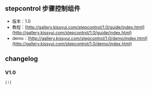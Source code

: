 ## stepcontrol  步骤控制组件

* 版本：1.0
* 教程：[http://gallery.kissyui.com/stepcontrol/1.0/guide/index.html](http://gallery.kissyui.com/stepcontrol/1.0/guide/index.html)
* demo：[http://gallery.kissyui.com/stepcontrol/1.0/demo/index.html](http://gallery.kissyui.com/stepcontrol/1.0/demo/index.html)

## changelog

### V1.0

    [!]


